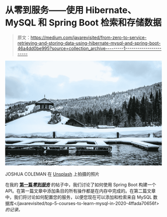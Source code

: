 # 从零到服务——使用 Hibernate、MySQL 和 Spring Boot 检索和存储数据

> 原文：<https://medium.com/javarevisited/from-zero-to-service-retrieving-and-storing-data-using-hibernate-mysql-and-spring-boot-46a4dd0be995?source=collection_archive---------1----------------------->

![](img/f0c4db1571a3986c170773c444b242f1.png)

JOSHUA COLEMAN 在 [Unsplash](https://unsplash.com?utm_source=medium&utm_medium=referral) 上拍摄的照片

在我的 [**第一篇*零到服务***](/javarevisited/from-zero-to-service-a-guide-on-creating-an-api-using-java-spring-boot-88080b54a597) 的帖子中，我们讨论了如何使用 Spring Boot 构建一个 API。在第一篇文章中添加条目的所有操作都是在内存中完成的。在第二篇文章中，我们将讨论如何配置您的服务，以便您现在可以添加和检索来自 MySQL 数据库</javarevisited/top-5-courses-to-learn-mysql-in-2020-4ffada70656f>*的记录。*